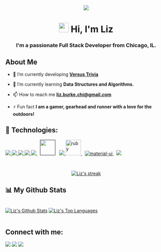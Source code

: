 <p align="center"> <img align="center" src="https://imgur.com/eR4voiZ.png" /> </p>


<h1 align="center"><img src="https://raw.githubusercontent.com/MartinHeinz/MartinHeinz/master/wave.gif" width="30px"> Hi, I'm Liz </h1>
<h3 align="center">I'm a passionate Full Stack Developer from Chicago, IL.</h3>


## About Me

- 🔭 I’m currently developing **[Versus Trivia](https://github.com/lizburkechi/versus_trivia)**

- 🌱 I’m currently learning **Data Structures and Algorithms.**

- 📫 How to reach me **liz.burke.chi@gmail.com**

- ⚡ Fun fact **I am a gamer, gearhead and runner with a love for the outdoors!**

## 🚀 Technologies:

<p align="left"> 
    <a href="https://reactjs.org/" target="_blank"> <img src="https://img.icons8.com/color/48/000000/react-native.png"/> </a>
    <a href="https://developer.mozilla.org/en-US/docs/Web/JavaScript" target="_blank"> <img src="https://img.icons8.com/color/48/000000/javascript.png"/> </a> 
    <a href="https://www.w3.org/html/" target="_blank"> <img src="https://img.icons8.com/color/48/000000/html-5.png"/> </a> 
    <a href="https://www.w3schools.com/css/" target="_blank"> <img src="https://img.icons8.com/color/48/000000/css3.png"/> </a> 
    <a style="padding-right:8px;"  href="https://getbootstrap.com" target="_blank"> <img src="https://img.icons8.com/color/48/000000/bootstrap.png"/> </a> 
    <a style="padding-right:8px;" href="" target="_blank"> <img src="https://img.icons8.com/cute-clipart/64/000000/api.png" width="48" height="48" /></a>   
    <a href="https://git-scm.com/" target="_blank"> <img src="https://img.icons8.com/color/48/000000/git.png"/> </a> 
    <a style="padding-right:8px;" href="https://www.rubyonrails.org" target="_blank"> <img src="https://img.icons8.com/color/48/000000/ruby-programming-language.png" alt="ruby" width="48" height="48"/> </a> 
    <a style="padding-right:8px;" href="https://mui.com/" target="_blank"><img src="https://img.icons8.com/color/48/000000/material-ui.png" alt="material-ui" /> </a>
    <a style="padding-right:8px;" href="https://www.postgresql.org/" target="_blank"><img src="https://img.icons8.com/color/48/000000/postgreesql.png"/></a>
</p>

<!-- [![React Badge](https://img.shields.io/badge/-React-61DBFB?style=for-the-badge&labelColor=black&logo=react&logoColor=61DBFB)](#)  [![Javascript Badge](https://img.shields.io/badge/-Javascript-F0DB4F?style=for-the-badge&labelColor=black&logo=javascript&logoColor=F0DB4F)](#) [![Typescript Badge](https://img.shields.io/badge/-Typescript-007acc?style=for-the-badge&labelColor=black&logo=typescript&logoColor=007acc)](#) [![Nodejs Badge](https://img.shields.io/badge/-Nodejs-3C873A?style=for-the-badge&labelColor=black&logo=node.js&logoColor=3C873A)](#) [![GraphQL Badge](https://img.shields.io/badge/-GraphQl-e535ab?style=for-the-badge&labelColor=black&logo=node.js&logoColor=e535ab)](#) -->
<br/>

<p align="center">
    <a href="https://github.com/lizburkechi/github-readme-streak-stats">
        <img title="🔥 Get streak stats for your profile at git.io/streak-stats" alt="Liz's streak" src="https://github-readme-streak-stats.herokuapp.com/?user=lizburkechi&theme=black-ice&hide_border=true&stroke=0000&background=060A0CD0"/>
    </a>
</p>

## 📊 My Github Stats

  <br/>
    <a href="https://github.com/lizburkechi/github-readme-stats"><img alt="Liz's Github Stats" src="https://github-readme-stats.vercel.app/api?username=lizburkechi&show_icons=true&count_private=true&theme=react&hide_border=true&bg_color=0D1117" /></a>
  <a href="https://github.com/lizburkechi/github-readme-stats"><img alt="Liz's Top Languages" src="https://github-readme-stats.vercel.app/api/top-langs/?username=lizburkechi&langs_count=8&count_private=true&layout=compact&theme=react&hide_border=true&bg_color=0D1117" /></a>
  <br/>
  <br/>

## Connect with me:
<p align="left">

<a href = "https://www.linkedin.com/in/liz-burke-chi/"><img src="https://img.icons8.com/fluent/48/000000/linkedin.png"/></a>
<a href = "https://www.instagram.com/lizburkechi/"><img src="https://img.icons8.com/fluent/48/000000/instagram-new.png"/></a>
<a href = "https://liz-burke-chi.medium.com/"><img src="https://img.icons8.com/color/48/000000/medium-logo--v2.png"/></a>
